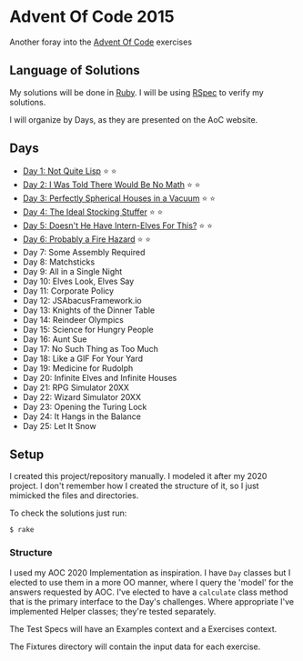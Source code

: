 # Advent Of Code 2015

Another foray into the [Advent Of Code](https://adventofcode.com/2015) exercises

## Language of Solutions

My solutions will be done in [Ruby](https://www.ruby-lang.org/en/). I will be using [RSpec](https://relishapp.com/rspec/) to verify my solutions.

I will organize by Days, as they are presented on the AoC website.

## Days

* [Day 1: Not Quite Lisp](https://adventofcode.com/2015/day/1) ⭐️ ⭐️
* [Day 2: I Was Told There Would Be No Math](https://adventofcode.com/2015/day/2) ⭐️ ⭐️
* [Day 3: Perfectly Spherical Houses in a Vacuum](https://adventofcode.com/2015/day/3) ⭐️ ⭐️
* [Day 4: The Ideal Stocking Stuffer](https://adventofcode.com/2015/day/4) ⭐️ ⭐️
* [Day 5: Doesn't He Have Intern-Elves For This?](https://adventofcode.com/2015/day/5) ⭐️ ⭐️
* [Day 6: Probably a Fire Hazard](https://adventofcode.com/2015/day/6) ⭐️ ⭐️
* Day 7: Some Assembly Required
* Day 8: Matchsticks
* Day 9: All in a Single Night
* Day 10: Elves Look, Elves Say
* Day 11: Corporate Policy
* Day 12: JSAbacusFramework.io
* Day 13: Knights of the Dinner Table
* Day 14: Reindeer Olympics
* Day 15: Science for Hungry People
* Day 16: Aunt Sue
* Day 17: No Such Thing as Too Much
* Day 18: Like a GIF For Your Yard
* Day 19: Medicine for Rudolph
* Day 20: Infinite Elves and Infinite Houses
* Day 21: RPG Simulator 20XX
* Day 22: Wizard Simulator 20XX
* Day 23: Opening the Turing Lock
* Day 24: It Hangs in the Balance
* Day 25: Let It Snow

## Setup

I created this project/repository manually. I modeled it after my 2020 project. I don't remember how I created the structure of it, so I just mimicked the files and directories.

To check the solutions just run:

```
$ rake
```

### Structure

I used my AOC 2020 Implementation as inspiration. I have `Day` classes but I elected to use them in a more OO manner, where I query the 'model' for the answers requested by AOC. I've elected to have a `calculate` class method that is the primary interface to the Day's challenges. Where appropriate I've implemented Helper classes; they're tested separately.

The Test Specs will have an Examples context and a Exercises context.

The Fixtures directory will contain the input data for each exercise.

